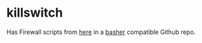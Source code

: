# killswitch

Has Firewall scripts from [here](https://thetinhat.com/tutorials/misc/linux-vpn-drop-protection-firewall.html) in a [basher](https://github.com/basherpm/basher) compatible Github repo.
